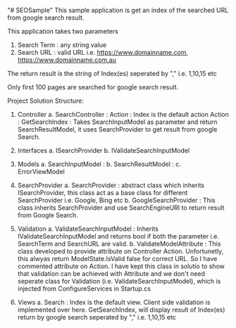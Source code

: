 "# SEOSample" 
This sample application is get an index of the searched URL from google search result. 

This application takes two parameters 
1. Search Term : any string value
2. Search URL : valid URL i.e. https://www.domainname.com, https://www.domainname.com.au

The return result is the string of Index(es) seperated by "," i.e. 1,10,15 etc

Only first 100 pages are searched for google search result. 

Project Solution Structure: 
 1. Controller 
    a. SearchController : Action : Index is the default action
                          Action : GetSearchIndex : Takes SearchInputModel as parameter and return SearchResultModel, it uses SearchProvider to get result from google Search.
 
 2. Interfaces
    a. ISearchProvider 
    b. IValidateSearchInputModel
 
 3. Models
    a. SearchInputModel : 
    b. SearchResultModel : 
    c. ErrorViewModel
    
 4. SearchProvider 
    a. SearchProvider : abstract class which inherits ISearchProvider, this class act as a base class for different SearchProvider i.e. Google, Bing etc
    b. GoogleSearchProvider : This class inherits SearchProvider and use SearchEngineURI to return result from Google Search. 
    
 5. Validation
    a. ValidateSearchInputModel : Inherits IValidateSearchInputModel and returns bool if both the parameter i.e. SearchTerm and SearchURL are valid.
    b. ValidateModelAttribute : This class developed to provide attribute on Controller Action. Unfortunetly, this alwyas return ModelState.IsValid false for correct URL. So I have commented attribute on Action. I have kept this class in solutio to show that validation can be achieved with Attribute and we don't need seperate class for Validation (i.e. ValidateSearchInputModel), which is injected from ConfigureServices in Startup.cs
    
 6. Views
    a. Search : Index is the default view. Client side validation is implemented over here. 
                GetSearchIndex, will display result of Index(es) return by google search seperated by "," i.e. 1,10,15 etc
